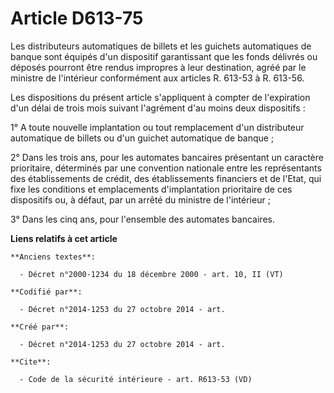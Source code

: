 # Article D613-75

Les distributeurs automatiques de billets et les guichets automatiques de banque sont équipés d'un dispositif garantissant
que les fonds délivrés ou déposés pourront être rendus impropres à leur destination, agréé par le ministre de l'intérieur
conformément aux articles R. 613-53 à R. 613-56. 

Les dispositions du présent article s'appliquent à compter de l'expiration d'un délai de trois mois suivant l'agrément d'au
moins deux dispositifs : 

1° A toute nouvelle implantation ou tout remplacement d'un distributeur automatique de billets ou d'un guichet automatique de
banque ; 

2° Dans les trois ans, pour les automates bancaires présentant un caractère prioritaire, déterminés par une convention
nationale entre les représentants des établissements de crédit, des établissements financiers et de l'Etat, qui fixe les
conditions et emplacements d'implantation prioritaire de ces dispositifs ou, à défaut, par un arrêté du ministre de
l'intérieur ; 

3° Dans les cinq ans, pour l'ensemble des automates bancaires.

**Liens relatifs à cet article**

	**Anciens textes**:

	  - Décret n°2000-1234 du 18 décembre 2000 - art. 10, II (VT)

	**Codifié par**:

	  - Décret n°2014-1253 du 27 octobre 2014 - art.

	**Créé par**:

	  - Décret n°2014-1253 du 27 octobre 2014 - art.

	**Cite**:

	  - Code de la sécurité intérieure - art. R613-53 (VD)
